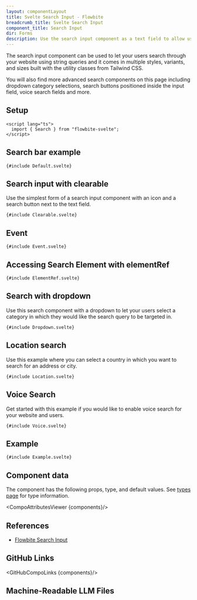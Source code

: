 ```yaml
---
layout: componentLayout
title: Svelte Search Input - Flowbite
breadcrumb_title: Svelte Search Input
component_title: Search Input
dir: Forms
description: Use the search input component as a text field to allow users to enter search queries and receive relevant page results available in multiple styles and sizes
---
```


<script lang="ts">
  import { CompoAttributesViewer,  GitHubCompoLinks, toKebabCase, LlmLink } from '../../utils'
  import componentData1 from '../../component-data/Search.json'
  const components = 'Search'
</script>

The search input component can be used to let your users search through your website using string queries and it comes in multiple styles, variants, and sizes built with the utility classes from Tailwind CSS.

You will also find more advanced search components on this page including dropdown category selections, search buttons positioned inside the input field, voice search fields and more.

## Setup

```svelte example hideOutput
<script lang="ts">
  import { Search } from "flowbite-svelte";
</script>
```

## Search bar example

```svelte example class="flex flex-col gap-4"
{#include Default.svelte}
```

## Search input with clearable

Use the simplest form of a search input component with an icon and a search button next to the text field.

```svelte example class="flex flex-col gap-4"
{#include Clearable.svelte}
```

## Event

```svelte example
{#include Event.svelte}
```

## Accessing Search Element with elementRef

```svelte example
{#include ElementRef.svelte}
```

## Search with dropdown

Use this search component with a dropdown to let your users select a category in which they would like the search query to be targeted in.

```svelte example class="flex flex-col gap-4 h-72"
{#include Dropdown.svelte}
```

## Location search

Use this example where you can select a country in which you want to search for an address or city.

```svelte example class="flex flex-col gap-4 h-72"
{#include Location.svelte}
```

## Voice Search

Get started with this example if you would like to enable voice search for your website and users.

```svelte example class="space-y-4"
{#include Voice.svelte}
```

## Example

```svelte example class="space-y-4"
{#include Example.svelte}
```

## Component data

The component has the following props, type, and default values. See [types page](/docs/pages/typescript) for type information.

<CompoAttributesViewer {components}/>

## References

- [Flowbite Search Input](https://flowbite.com/docs/forms/search-input/)

## GitHub Links

<GitHubCompoLinks {components}/>

## Machine-Readable LLM Files

<LlmLink />

